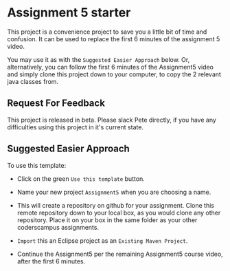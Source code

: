 # Assignment 5 starter

This project is a convenience project to save you a little bit of time and confusion. It can be used to replace the first 6 minutes of the assignment 5 video.

You may use it as with the `Suggested Easier Approach` below. Or, alternatively, you can follow the first 6 minutes of the Assignment5 video and simply clone this project down to your computer, to copy the 2 relevant java classes from.

## Request For Feedback

This project is released in beta. Please slack Pete directly, if you have any difficulties using this project in it's current state.

## Suggested Easier Approach

To use this template:

- Click on the green `Use this template` button.

- Name your new project `Assignment5` when you are choosing a name.

- This will create a repository on github for your assignment. Clone this remote repository down to your local box, as you would clone any other repository. Place it on your box in the same folder as your other coderscampus assignments.

- `Import` this an Eclipse project as an `Existing Maven Project`.

- Continue the Assignment5 per the remaining Assignment5 course video, after the first 6 minutes.